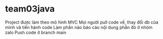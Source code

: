 # team03java
Project được làm theo mô hình MVC
Mọi người pull code về, thay đổi db của mình và tiến hành code
Làm phần nào báo cáo nội dung phần đó ở nhóm zalo
Push code ở branch main

